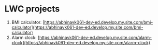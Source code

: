 # LWC projects

1. BMI calculator: [https://abhinavk061-dev-ed.develop.my.site.com/bmi-calculator](https://abhinavk061-dev-ed.develop.my.site.com/bmi-calculator)
2. Alarm clock: [https://abhinavk061-dev-ed.develop.my.site.com/alarm-clock](https://abhinavk061-dev-ed.develop.my.site.com/alarm-clock)
